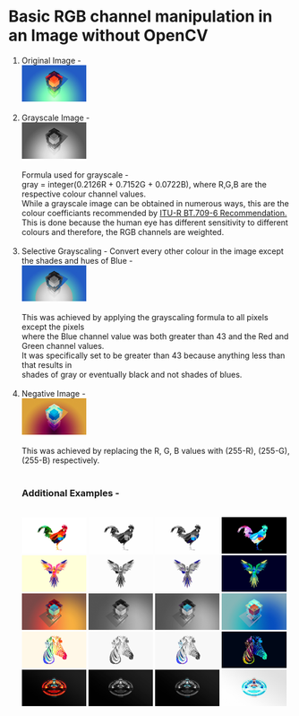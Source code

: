 # Basic RGB channel manipulation in an Image without OpenCV

<html>
<p>
    <ol>
        <li>
            Original Image -
            <br>
            <img src="./Images/Design_01.jpg" style="height: auto; width: 24%;">
            <br><br>
        </li>
        <li>
            Grayscale Image -
            <br>
            <img src="./Images/Grayscale_Design_01.jpg" style="height: auto; width: 24%;">
            <br><br>
            Formula used for grayscale -
            <br>
            gray = integer(0.2126R + 0.7152G + 0.0722B), where R,G,B are the respective colour channel values.
            <br>
            While a grayscale image can be obtained in numerous ways, this are the colour coefficiants recommended by
            <a href="https://en.wikipedia.org/wiki/Rec._709">ITU-R BT.709-6 Recommendation.</a>
            <br>
            This is done because the human eye has different sensitivity to different colours and therefore, the RGB
            channels are weighted.
            <br><br>
        </li>
        <li>
            Selective Grayscaling - Convert every other colour in the image except the shades and hues of Blue -
            <br>
            <img src="./Images/Blue_Only_Grayscale_Design_01.jpg" style="height: auto; width: 24%;">
            <br><br>
            This was achieved by applying the grayscaling formula to all pixels except the pixels <br>
            where the Blue channel value was both greater than 43 and the Red and Green channel values. <br>
            It was specifically set to be greater than 43 because anything less than that results in <br>
            shades of gray or eventually black and not shades of blues.
            <br><br>
        </li>
        <li>
            Negative Image -
            <br>
            <img src="./Images/Negative_Design_01.jpg" style="height: auto; width: 24%;">
            <br><br>
            This was achieved by replacing the R, G, B values with (255-R), (255-G), (255-B) respectively.
            <br><br>
        </li>
        <h3>Additional Examples - </h3>
        <br>
        <img src="./Images/Design_02.jpg" style="height: auto; width: 24%;">
        <img src="./Images/Grayscale_Design_02.jpg" style="height: auto; width: 24%;">
        <img src="./Images/Blue_Only_Grayscale_Design_02.jpg" style="height: auto; width: 24%;">
        <img src="./Images/Negative_Design_02.jpg" style="height: auto; width: 24%;">
        <br>
        <img src="./Images/Design_03.jpg" style="height: auto; width: 24%;">
        <img src="./Images/Grayscale_Design_03.jpg" style="height: auto; width: 24%;">
        <img src="./Images/Blue_Only_Grayscale_Design_03.jpg" style="height: auto; width: 24%;">
        <img src="./Images/Negative_Design_03.jpg" style="height: auto; width: 24%;">
        <br>
        <img src="./Images/Design_04.jpg" style="height: auto; width: 24%;">
        <img src="./Images/Grayscale_Design_04.jpg" style="height: auto; width: 24%;">
        <img src="./Images/Blue_Only_Grayscale_Design_04.jpg" style="height: auto; width: 24%;">
        <img src="./Images/Negative_Design_04.jpg" style="height: auto; width: 24%;">
        <br>
        <img src="./Images/Design_05.jpg" style="height: auto; width: 24%;">
        <img src="./Images/Grayscale_Design_05.jpg" style="height: auto; width: 24%;">
        <img src="./Images/Blue_Only_Grayscale_Design_05.jpg" style="height: auto; width: 24%;">
        <img src="./Images/Negative_Design_05.jpg" style="height: auto; width: 24%;">
        <br>
        <img src="./Images/Design_06.jpg" style="height: auto; width: 24%;">
        <img src="./Images/Grayscale_Design_06.jpg" style="height: auto; width: 24%;">
        <img src="./Images/Blue_Only_Grayscale_Design_06.jpg" style="height: auto; width: 24%;">
        <img src="./Images/Negative_Design_06.jpg" style="height: auto; width: 24%;">
    </ol>
    <br>
    </p>
<head>
    <meta name="viewport" content="width=device-width, initial-scale=1.0"> 
    <!-- The title tag sets the title bar of the web bar -->
</head>

</html>
 
